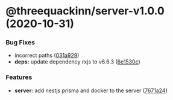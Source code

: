 # @threequackinn/server-v1.0.0 (2020-10-31)


### Bug Fixes

* incorrect paths ([031a929](https://github.com/TheThreeQuackInn/site/commit/031a9293502f406834d172bbf83e16d7a816a81b))
* **deps:** update dependency rxjs to v6.6.3 ([6e1530c](https://github.com/TheThreeQuackInn/site/commit/6e1530cf2909e79963716bd4e8cff0166556a451))


### Features

* **server:** add nestjs prisma and docker to the server ([7671a24](https://github.com/TheThreeQuackInn/site/commit/7671a24f0d8f3bb2615ebb175334cab520d3ee6d))
